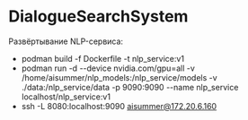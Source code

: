 # DialogueSearchSystem

Развёртывание NLP-сервиса:

* podman build -f Dockerfile -t nlp_service:v1
* podman run -d --device nvidia.com/gpu=all -v /home/aisummer/nlp_models:/nlp_service/models -v ./data:/nlp_service/data -p 9090:9090 --name nlp_service localhost/nlp_service:v1
* ssh -L 8080:localhost:9090 aisummer@172.20.6.160
